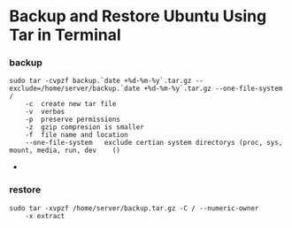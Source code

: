 # Backup and Restore Ubuntu Using Tar in Terminal

### backup
```shell
sudo tar -cvpzf backup.`date +%d-%m-%y`.tar.gz --exclude=/home/server/backup.`date +%d-%m-%y`.tar.gz --one-file-system / 
	-c	create new tar file
	-v	verbos
	-p	preserve permissions
	-z	gzip compresion is smaller
	-f	file name and location
	--one-file-system	exclude certian system directorys (proc, sys, mount, media, run, dev	()
```
-
### restore
```shell
sudo tar -xvpzf /home/server/backup.tar.gz -C / --numeric-owner 
	-x extract 
```

